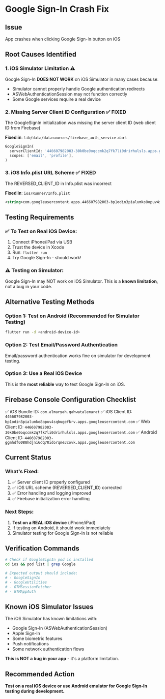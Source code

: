 # Google Sign-In Crash Fix

## Issue
App crashes when clicking Google Sign-In button on iOS

## Root Causes Identified

### 1. **iOS Simulator Limitation** ⚠️
Google Sign-In **DOES NOT WORK** on iOS Simulator in many cases because:
- Simulator cannot properly handle Google authentication redirects
- ASWebAuthenticationSession may not function correctly
- Some Google services require a real device

### 2. **Missing Server Client ID Configuration** ✅ FIXED
The GoogleSignIn initialization was missing the server client ID (web client ID from Firebase)

**Fixed in**: `lib/data/datasources/firebase_auth_service.dart`
```dart
GoogleSignIn(
  serverClientId: '446607982003-30k0be0oqccmk2q7fk7li0drirhulsls.apps.googleusercontent.com',
  scopes: ['email', 'profile'],
)
```

### 3. **iOS Info.plist URL Scheme** ✅ FIXED
The REVERSED_CLIENT_ID in Info.plist was incorrect

**Fixed in**: `ios/Runner/Info.plist`
```xml
<string>com.googleusercontent.apps.446607982003-bp1odin3pialumko8opuv4sqbugefkrv</string>
```

## Testing Requirements

### ✅ To Test on Real iOS Device:
1. Connect iPhone/iPad via USB
2. Trust the device in Xcode
3. Run: `flutter run`
4. Try Google Sign-In - should work!

### ⚠️ Testing on Simulator:
Google Sign-In may NOT work on iOS Simulator. This is a **known limitation**, not a bug in your code.

## Alternative Testing Methods

### Option 1: Test on Android (Recommended for Simulator Testing)
```bash
flutter run -d <android-device-id>
```

### Option 2: Test Email/Password Authentication
Email/password authentication works fine on simulator for development testing.

### Option 3: Use a Real iOS Device
This is the **most reliable** way to test Google Sign-In on iOS.

## Firebase Console Configuration Checklist

✅ iOS Bundle ID: `com.almaryah.qahwatalemarat`
✅ iOS Client ID: `446607982003-bp1odin3pialumko8opuv4sqbugefkrv.apps.googleusercontent.com`
✅ Web Client ID: `446607982003-30k0be0oqccmk2q7fk7li0drirhulsls.apps.googleusercontent.com`
✅ Android Client ID: `446607982003-ggmhdf6088hdjni6dq70idorqne3covk.apps.googleusercontent.com`

## Current Status

### What's Fixed:
1. ✅ Server client ID properly configured
2. ✅ iOS URL scheme (REVERSED_CLIENT_ID) corrected
3. ✅ Error handling and logging improved
4. ✅ Firebase initialization error handling

### Next Steps:
1. **Test on a REAL iOS device** (iPhone/iPad)
2. If testing on Android, it should work immediately
3. Simulator testing for Google Sign-In is not reliable

## Verification Commands

```bash
# Check if GoogleSignIn pod is installed
cd ios && pod list | grep Google

# Expected output should include:
# - GoogleSignIn
# - GoogleUtilities
# - GTMSessionFetcher
# - GTMAppAuth
```

## Known iOS Simulator Issues

The iOS Simulator has known limitations with:
- Google Sign-In (ASWebAuthenticationSession)
- Apple Sign-In  
- Some biometric features
- Push notifications
- Some network authentication flows

**This is NOT a bug in your app** - it's a platform limitation.

## Recommended Action

**Test on a real iOS device or use Android emulator for Google Sign-In testing during development.**
